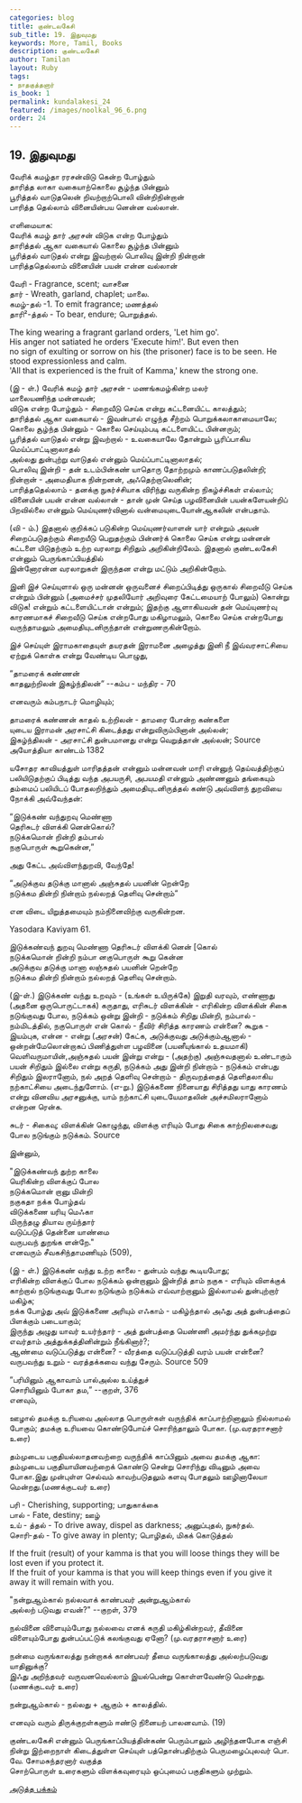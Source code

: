 ```yaml
---
categories: blog
title: குண்டலகேசி
sub_title: 19. இதுவுமது
keywords: More, Tamil, Books
description: குண்டலகேசி
author: Tamilan
layout: Ruby
tags:
- நாதகுத்தனார்
is_book: 1
permalink: kundalakesi_24
featured: /images/noolkal_96_6.png
order: 24
---
```

## 19. இதுவுமது

வேரிக் கமழ்தா ரரசன்விடு கென்ற போழ்தும்  
தாரித்த லாகா வகையாற்கொலை சூழ்ந்த பின்னும்  
பூரித்தல் வாடுதலென் றிவற்றாற்பொலி வின்றிநின்றான்  
பாரித்த தெல்லாம் வினையின்பய னென்ன வல்லான்.

எளிமையாக:  
வேரிக் கமழ் தார் அரசன் விடுக என்ற போழ்தும்  
தாரித்தல் ஆகா வகையால் கொலை சூழ்ந்த பின்னும்  
பூரித்தல் வாடுதல் என்று இவற்றால் பொலிவு இன்றி நின்றான்  
பாரித்ததெல்லாம் வினையின் பயன் என்ன வல்லான்

வேரி - Fragrance, scent; வாசனை  
தார் - Wreath, garland, chaplet; மாலை.  
கமழ்-தல் -1. To emit fragrance; மணத்தல்  
தாரி²-த்தல் - To bear, endure; பொறுத்தல்.

The king wearing a fragrant garland orders, 'Let him go'.  
His anger not satiated he orders 'Execute him!'. But even then  
no sign of exulting or sorrow on his (the prisoner) face is to be seen. He stood expressionless and calm.  
'All that is experienced is the fruit of Kamma,' knew the strong one.

(இ - ள்.) வேரிக் கமழ் தார் அரசன் - மணங்கமழ்கின்ற மலர்  
மாலையணிந்த மன்னவன்;  
விடுக என்ற போழ்தும் - சிறைவீடு செய்க என்று கட்டனையிட்ட காலத்தும்;  
தாரித்தல் ஆகா வகையால் - இவன்பால் எழுந்த சீற்றம் பொறுக்கலாகாமையாலே;  
கொலை சூழ்ந்த பின்னும் - கொலை செய்யும்படி கட்டளையிட்ட பின்னரும்;  
பூரித்தல் வாடுதல் என்று இவற்றால் - உவகையாலே தோன்றும் பூரிப்பாகிய மெய்ப்பாட்டினாலாதல்  
அல்லது துன்புற்று வாடுதல் என்னும் மெய்ப்பாட்டினாலாதல்;  
பொலிவு இன்றி - தன் உடம்பின்கண் யாதொரு தோற்றமும் காணப்படுதலின்றி;  
நின்றான் - அமைதியாக நின்றனன், அஃதெற்றாலெனின்;  
பாரித்ததெல்லாம் - தனக்கு நுகர்ச்சியாக விரிந்து வருகின்ற நிகழ்ச்சிகள் எல்லாம்;  
வினையின் பயன் என்ன வல்லான் - தான் முன் செய்த பழவினையின் பயன்களேயன்றிப் பிறவில்லை என்னும் மெய்யுணர்வினால் வன்மையுடையோன்ஆகலின் என்பதாம்.

(வி - ம்.) இதனால் குறிக்கப் படுகின்ற மெய்யுணர்வாளன் யார் என்றும் அவன் சிறைப்படுதற்கும் சிறையீடு பெறுதற்கும் பின்னர்க் கொலை செய்க என்று மன்னன் கட்டளை யிடுதற்கும் உற்ற வரலாறு சிறிதும் அறிகின்றிலேம். இதனால் குண்டலகேசி என்னும் பெருங்காப்பியத்தில்  
இன்னோரன்ன வரலாறுகள் இருந்தன என்று மட்டும் அறிகின்றோம்.

இனி இச் செய்யுளால் ஒரு மன்னன் ஒருவனைச் சிறைப்பிடித்து ஒருகால் சிறைவீடு செய்க என்றும் பின்னும் (அமைச்சர் முதலியோர் அறிவுரை கேட்டமையாற் போலும்) கொன்று விடுக! என்றும் கட்டளையிட்டான் என்றும்; இதற்கு ஆளாகியவன் தன் மெய்யுணர்வு காரணமாகச் சிறைவீடு செய்க என்றபோது மகிழாமலும், கொலை செய்க என்றபோது வருந்தாமலும் அமைதியுடனிருந்தான் என்றுணருகின்றோம்.

இச் செய்யுள் இராமகாதையுள் தயரதன் இராமனை அழைத்து இனி நீ இவ்வரசாட்சியை ஏற்றுக் கொள்க என்று வேண்டிய பொழுது,

“தாமரைக் கண்ணன்  
காதலுற்றிலன் இகழ்ந்திலன்“ --கம்ப - மந்திர - 70

எனவரும் கம்பநாடர் மொழியும்;

தாமரைக் கண்ணன் காதல் உற்றிலன் - தாமரை போன்ற கண்களை  
யுடைய இராமன் அரசாட்சி கிடைத்தது என்றுவிரும்பினான் அல்லன்;  
இகழ்ந்திலன் - அரசாட்சி துன்பமானது என்று வெறுத்தான் அல்லன்; Source அயோத்தியா காண்டம் 1382

யசோதர காவியத்துள் மாரிதத்தன் என்னும் மன்னவன் மாரி என்னுந் தெய்வத்திற்குப் பலியிடுதற்குப் பிடித்து வந்த அபயருசி, அபயமதி என்னும் அண்ணனும் தங்கையும் தம்மைப் பலியிடப் போதலறிந்தும் அமைதியுடனிருத்தல் கண்டு அவ்விளந் துறவியை நோக்கி அவ்வேந்தன்:

“இடுக்கண் வந்துறவு மெண்ணா  
தெரிசுடர் விளக்கி னென்கொல்?  
நடுக்கமொன் றின்றி தம்பால்  
நகுபொருள் கூறுகென்ன,”

அது கேட்ட அவ்விளந்துறவி, வேந்தே!

“அடுக்குவ தடுக்கு மானால் அஞ்சுதல் பயனின் றென்றே  
நடுக்கம தின்றி நின்றாம் நல்லறத் தெளிவு சென்றாம்“

என விடை யிறுத்தமையும் நம்நினைவிற்கு வருகின்றன.

Yasodara Kaviyam 61.

இடுக்கண்வந் துறவு மெண்ணா தெரிசுடர் விளக்கி னென் [கொல்  
நடுக்கமொன் றின்றி நம்பா னகுபொருள் கூறு கென்ன  
அடுக்குவ தடுக்கு மானா லஞ்சுதல் பயனின் றென்றே  
நடுக்கம தின்றி நின்றாம் நல்லறத் தெளிவு சென்றாம்.

(இ-ள்.) இடுக்கண் வந்து உறவும் - (உங்கள் உயிருக்கே) இறுதி வரவும், எண்ணாது (அதனை ஒருபொருட்டாகக்) கருதாது, எரிசுடர் விளக்கின் - எரிகின்ற விளக்கின் சிகை நடுங்குவது போல, நடுக்கம் ஒன்று இன்றி - நடுக்கம் சிறிது மின்றி, நம்பால் - நம்மிடத்தில், நகுபொருள் என் கொல் - நீவிர் சிரித்த காரணம் என்னை? கூறுக - இயம்புக, என்ன - என்று (அரசன்) கேட்க, அடுக்குவது அடுக்கும்ஆனால் - ஒன்றன்மேலொன்றாகப் பிணித்துள்ள பழவினை (பயனீயுங்கால் உதயமாகி) வெளிவருமாயின்,அஞ்சுதல் பயன் இன்று என்று - (அதற்கு) அஞ்சுவதனால் உண்டாகும் பயன் சிறிதும் இல்லை என்று கருதி, நடுக்கம் அது இன்றி நின்றாம் - நடுக்கம் என்பது சிறிதும் இலரானோம், நல் அறத் தெளிவு சென்றாம் - திருவறத்தைத் தெளிதலாகிய நற்காட்சியை அடைந்துளோம். (எ-று.) இடுக்கணை நினையாது சிரித்தது யாது காரணம் என்று வினவிய அரசனுக்கு, யாம் நற்காட்சி யுடையேமாதலின் அச்சமிலரானோம் என்றன ரென்க.

சுடர் - சிகைவு; விளக்கின் கொழுந்து, விளக்கு எரியும் போது சிகை காற்றிலசைவது போல நடுங்கும் நடுக்கம். Source

இன்னும்,

"இடுக்கண்வந் துற்ற காலை  
யெரிகின்ற விளக்குப் போல  
நடுக்கமொன் றானு மின்றி  
நகுகதா நக்க போழ்தவ்  
விடுக்கணை யரியு மெஃகா  
மிருந்தழு தியாவ ருய்ந்தார்  
வடுப்படுத் தென்னை யாண்மை  
வருபவந் துறங்க ளன்றே."  
எனவரும் சீவகசிந்தாமணியும் (509),

(இ - ள்.) இடுக்கண் வந்து உற்ற காலை - துன்பம் வந்து கூடியபோது;  
எரிகின்ற விளக்குப் போல நடுக்கம் ஒன்றானும் இன்றித் தாம் நகுக - எரியும் விளக்குக் காற்றால் நடுங்குவது போல நடுங்கும் நடுக்கம் எவ்வாற்றானும் இல்லாமல் துன்புற்றார் மகிழ்க;  
நக்க போழ்து அவ் இடுக்கணை அரியும் எஃகாம் - மகிழ்ந்தால் அஃது அத் துன்பத்தைப் பிளக்கும் படையாகும்;  
இருந்து அழுது யாவர் உயர்ந்தார் - அத் துன்பத்தை யெண்ணி அமர்ந்து துக்கமுற்று எவர்தாம் அத்துக்கத்தினின்றும் நீங்கினார்?;  
ஆண்மை வடுப்படுத்து என்னை? - வீரத்தை வடுப்படுத்தி வரம் பயன் என்னை?  
வருபவந்து உறும் - வரத்தக்கவை வந்து சேரும். Source 509

“பரியினும் ஆகாவாம் பால்அல்ல உய்த்துச்  
சொரியினும் போகா தம,” --குறள், 376  
எனவும்,

ஊழால் தமக்கு உரியவை அல்லாத பொருள்கள் வருந்திக் காப்பாற்றினாலும் நில்லாமல் போகும்; தமக்கு உரியவை கொண்டுபோய்ச் சொரிந்தாலும் போகா. (மு.வரதராசனார் உரை)

தம்முடைய பகுதியல்லாதனவற்றை வருந்திக் காப்பினும் அவை தமக்கு ஆகா: தம்முடைய பகுதியாயினவற்றைக் கொண்டு சென்று சொரிந்து விடினும் அவை போகா.இது முன்புள்ள செல்வம் காவற்படுதலும் களவு போதலும் ஊழினாலேயா மென்றது.(மணக்குடவர் உரை)

பரி - Cherishing, supporting; பாதுகாக்கை  
பால் - Fate, destiny; ஊழ்  
உய் - த்தல் - To drive away, dispel as darkness; அனுப்புதல், நுகர்தல்.  
சொரி-தல் - To give away in plenty; பொழிதல், மிகக் கொடுத்தல்

If the fruit (result) of your kamma is that you will loose things they will be lost even if you protect it.  
If the fruit of your kamma is that you will keep things even if you give it away it will remain with you.

"நன்றுஆம்கால் நல்லவாக் காண்பவர் அன்றுஆம்கால்  
அல்லற் படுவது எவன்?" --குறள், 379

நல்வினை விளையும்போது நல்லவை எனக் கருதி மகிழ்கின்றவர், தீவினை விளையும்போது துன்பப்பட்டுக் கலங்குவது ஏனோ? (மு.வரதராசனார் உரை)

நன்மை வருங்காலத்து நன்றாகக் காண்பவர் தீமை வருங்காலத்து அல்லற்படுவது யாதினுக்கு?  
இஃது அறிந்தவர் வருவனவெல்லாம் இயல்பென்று கொள்ளவேண்டு மென்றது. (மணக்குடவர் உரை)

நன்றுஆம்கால் - நல்லது + ஆகும் + காலத்தில்.

எனவும் வரும் திருக்குறள்களும் ஈண்டு நினையற் பாலனவாம். (19)

குண்டலகேசி என்னும் பெருங்காப்பியத்தின்கண் பெரும்பாலும் அழிந்தனபோக எஞ்சி நின்று இற்றைநாள் கிடைத்துள்ள செய்யுள் பத்தொன்பதிற்கும் பெருமழைப்புலவர் பொ. வே. சோமசுந்தரனார் வகுத்த  
சொற்பொருள் உரைகளும் விளக்கவுரையும் ஒப்புமைப் பகுதிகளும் முற்றும்.

[அடுத்த பக்கம்](kundalakesi_25)